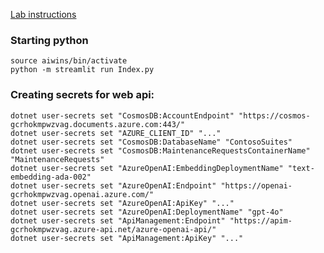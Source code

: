[Lab instructions](https://microsoft.github.io/TechExcel-Integrating-Azure-PaaS-and-AI-Services-for-AI-Design-Wins/)

### Starting python

```
source aiwins/bin/activate
python -m streamlit run Index.py
```

### Creating secrets for web api:

```
dotnet user-secrets set "CosmosDB:AccountEndpoint" "https://cosmos-gcrhokmpwzvag.documents.azure.com:443/"
dotnet user-secrets set "AZURE_CLIENT_ID" "..."
dotnet user-secrets set "CosmosDB:DatabaseName" "ContosoSuites"
dotnet user-secrets set "CosmosDB:MaintenanceRequestsContainerName" "MaintenanceRequests"
dotnet user-secrets set "AzureOpenAI:EmbeddingDeploymentName" "text-embedding-ada-002"
dotnet user-secrets set "AzureOpenAI:Endpoint" "https://openai-gcrhokmpwzvag.openai.azure.com/"
dotnet user-secrets set "AzureOpenAI:ApiKey" "..."
dotnet user-secrets set "AzureOpenAI:DeploymentName" "gpt-4o"
dotnet user-secrets set "ApiManagement:Endpoint" "https://apim-gcrhokmpwzvag.azure-api.net/azure-openai-api/"
dotnet user-secrets set "ApiManagement:ApiKey" "..."
```
